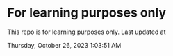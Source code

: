 # For learning purposes only
This repo is for learning purposes only.
Last updated at

Thursday, October 26, 2023 1:03:51 AM

